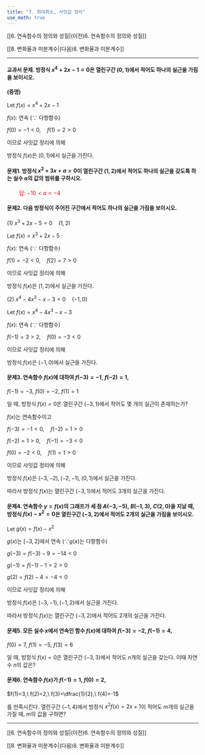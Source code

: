 ```yaml
---
title: "7. 최대최소, 사잇값 정리"
use_math: true
---
```

[[6. 연속함수의 정의와 성질|(이전)6. 연속함수의 정의와 성질]]

[[8. 변화율과 미분계수|(다음)8. 변화율과 미분계수]]

***
#### 교과서 문제. 방정식 $x^4+2x-1=0$은 열린구간 $(0, 1)$에서 적어도 하나의 실근을 가짐을 보이시오.

**(증명)**

Let $f(x)=x^4+2x-1$

$f(x)$: 연속 $(\because$ 다항함수)

$f(0)=-1<0,\quad f(1)=2>0$

이므로 사잇값 정리에 의해

방정식 $f(x)$은 $(0, 1)$에서 실근을 가진다.

#### 문제1. 방정식 $x^2+3x+a=0$이 열린구간 $(1, 2)$에서 적어도 하나의 실근을 갖도록 하는 실수 $a$의 값의 범위를 구하시오.
<span style="color: red;">$\qquad$답: $-10<a<-4$</span>

#### 문제2. 다음 방정식이 주어진 구간에서 적어도 하나의 실근을 가짐을 보이시오.

(1) $x^3+2 x-5=0\quad (1, 2)$

Let $f(x)=x^3+2x-5$

$f(x)$: 연속 $(\because$ 다항함수)

$f(1)=-2<0,\quad f(2)=7>0$

이므로 사잇값 정리에 의해

방정식 $f(x)$은 $(1, 2)$에서 실근을 가진다.

(2) $x^4-4 x^3-x-3=0\quad (-1, 0)$

Let $f(x)=x^4-4 x^3-x-3$

$f(x)$: 연속 $(\because$ 다항함수)

$f(-1)=3>2,\quad f(0)=-3<0$

이므로 사잇값 정리에 의해

방정식 $f(x)$은 $(-1, 0)$에서 실근을 가진다.

#### 문제3. 연속함수 $f(x)$에 대하여 $f(-3)=-1,\ f(-2)=1,$

$f(-1)=-3,\ f(0)=-2,\ f(1)=1$

일 때, 방정식 $f(x)=0$은 열린구간 $(-3, 1)$에서 적어도 몇 개의 실근이 존재하는가?

$f(x)$는 연속함수이고

$f(-3)=-1<0,\quad f(-2)=1>0$

$f(-2)=1>0,\quad f(-1)=-3<0$

$f(0)=-2<0,\quad f(1)=1>0$

이므로 사잇값 정리에 의해

방정식 $f(x)$은 $(-3, -2), (-2, -1), (0, 1)$에서 실근을 가진다.

따라서 방정식 $f(x)$는 열린구간 $(-3, 1)$에서 적어도 3개의 실근을 가진다.

#### 문제4. 연속함수 $y=f(x)$의 그래프가 세 점 $A(-3, -5),\ B(-1, 3),\ C(2, 0)$을 지날 때, 방정식 $f(x)-x^2=0$은 열린구간 $(-3, 2)$에서 적어도 2개의 실근을 가짐을 보이시오.

Let $g(x)=f(x)-x^2$

$g(x)$는 $[-3, 2]$에서 연속 ($\because g(x)$는 다항함수)

$g(-3)=f(-3)-9=-14<0$

$g(-1)=f(-1)-1=2>0$

$g(2)=f(2)-4=-4<0$

이므로 사잇값 정리에 의해

방정식 $f(x)$은 $(-3, -1), (-1, 2)$에서 실근을 가진다.

따라서 방정식 $f(x)$는 열린구간 $(-3, 2)$에서 적어도 2개의 실근을 가진다.

#### 문제5. 모든 실수 $x$에서 연속인 함수 $f(x)$에 대하여 $f(-3)=-2,\ f(-1)=4,$

$f(0)=7,\ f(1)=-5,\ f(3)=6$

일 때, 방정식 $f(x)=0$은 열린구간 $(-3, 3)$에서 적어도 $n$개의 실근을 갖는다. 이때 자연수 $n$의 값은?

#### 문제6. 연속함수 $f(x)$가 $f(-1)=1,\ f(0)=2,$

$f(1)=3,\ f(2)=2,\ f(3)=\dfrac{1}{2},\ f(4)=-1$

를 만족시킨다. 열린구간 $(-1, 4)$에서 방정식 $x^2f(x)=2x+1$이 적어도 $m$개의 실근을 가질 때, $m$의 값을 구하면?




***

[[6. 연속함수의 정의와 성질|(이전)6. 연속함수의 정의와 성질]]

[[8. 변화율과 미분계수|(다음)8. 변화율과 미분계수]]